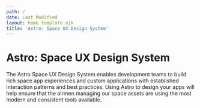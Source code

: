 ```yaml
---
path: /
date: Last Modified
layout: home.template.njk
title: 'Astro: Space UX Design System'
---
```


# Astro: Space UX Design System

The Astro Space UX Design System enables development teams to build rich space app experiences and custom applications with established interaction patterns and best practices. Using Astro to design your apps will help ensure that the airmen managing our space assets are using the most modern and consistent tools available.

